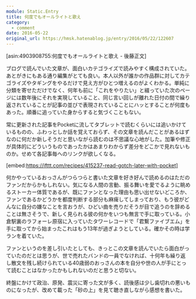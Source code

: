 ```yaml
---
module: Static.Entry
title: 何度でもオールライトと歌え
category:
  - comment
date: 2016-05-22
original_url: https://hmsk.hatenablog.jp/entry/2016/05/22/122607
---
```


[asin:4903908755:何度でもオールライトと歌え - 後藤正文]

ブログで読んでいた文章が、面白いカテゴライズで読みやすく構成されていた。あとがきにもある通り編集がとても良い。本人以外が誰かの作品群に対してカテゴライズやタギングをやるだけで見え方がひとつ増えるのがよくわかる。単純に分類を寄せただけでなく、何年も前に「これをやりたい」と綴っていた次のページには数年後にそれを実現していること、同じ言い回しが離れた日付の間で繰り返されていることが記事の並びで表現されていることにハッとすることが何度もあった。順番に追っていた身からすると気づくこともない。

常に更新された記事をPocketに流してタブレットで読むくらいには追いかけているものの、ふわっとしか話を覚えておらず、その文章を読んだことがあるはずなのに何だか新しそうだと思いながら読むのは不思議な心地がした。加筆や修正が具体的にどういうものであったかはあまりわからず差分をどこかで見れないものか。せめて各記事毎へのリンクが欲しくなる。


[embed:https://ifttt.com/recipes/415237-read-gotch-later-with-pocket]


何かやっているおっさんがつらつらと書いた文章を好き好んで読めるのはただのファンだからかもしれない。気になる人間の言動、振る舞いを愛でるように眺めるストーカー体質であるが、既にファンとなった理由も思い出せないどころか、ファンであるかどうかを都度判断する部分も麻痺してしまっており、もう彼がどんなに自分の嫌なことを言おうが、ひどい曲を売りだそうが目で追うのを辞めることは無さそうで、新しく見られる彼の何かをいつも無言で手に取っている。小倉駅裏のラフォーレ原宿に入っていたタワーレコードで「君繋ファイブエム」を手に取ってから始まったこれはもう13年が過ぎようとしている。確かその時は学ランを着ていた。

ファンというのを差し引いたとしても、きっとこの文章を読んでいたら面白がっていたのだとは思うが、世で売れたバンドの一員でなければ、十何年も繰り返し散文を残し続けられている40歳弱のおっさんの本を自分や世の人が手にとって読むことはなかったかもしれないのだと思うと切ない。

終盤にかけて政治、原発、震災に寄った文が多く、読後感は少し歯切れの悪いものになったが、改めて載った「砂の上」を見て聴き直しながら感想を書いた。
